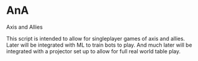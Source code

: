 # AnA
Axis and Allies

This script is intended to allow for singleplayer games of axis and allies. Later will be integrated with ML to train bots to play. And much later will be integrated with a projector set up to allow for full real world table play.
